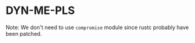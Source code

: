 # DYN-ME-PLS

Note: We don't need to use `compromise` module since rustc probably
have been patched.

